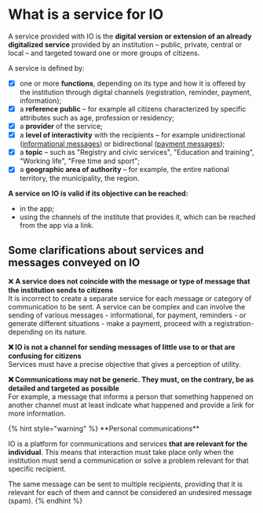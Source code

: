 # What is a service for IO

A service provided with IO is the **digital version** **or extension of an already digitalized service** provided by an institution – public, private, central or local – and targeted toward one or more groups of citizens.

A service is defined by:

* [x] one or more **functions**, depending on its type and how it is offered by the institution through digital channels (registration, reminder, payment, information);
* [x] a **reference public** – for example all citizens characterized by specific attributes such as age, profession or residency;
* [x] a **provider** of the service;
* [x] a **level of interactivity** with the recipients – for example unidirectional ([informational messages](https://github.com/pagopa/devportal-docs/blob/docs/from-gitbook/docs/MU2KpdcNBNLyeD4kR4n2/che-cosa-puo-fare-un-servizio-su-io/inviare-messaggi/messaggi-informativi.md)) or bidirectional ([payment messages](https://github.com/pagopa/devportal-docs/blob/docs/from-gitbook/docs/MU2KpdcNBNLyeD4kR4n2/che-cosa-puo-fare-un-servizio-su-io/inviare-messaggi/messaggi-che-veicolano-un-pagamento/README.md));
* [x] a **topic** – such as "Registry and civic services", "Education and training", "Working life", "Free time and sport";
* [x] a **geographic area of authority** – for example, the entire national territory, the municipality, the region.

**A service on IO is valid if its objective can be reached:**

* in the app;
* using the channels of the institute that provides it, which can be reached from the app via a link.

## Some clarifications about services and messages conveyed on IO

❌ **A service does not coincide with the message or type of message that the institution sends to citizens**\
It is incorrect to create a separate service for each message or category of communication to be sent. A service can be complex and can involve the sending of various messages - informational, for payment, reminders - or generate different situations - make a payment, proceed with a registration- depending on its nature.

**❌ IO is not a channel for sending messages of little use to or that are confusing for citizens**\
Services must have a precise objective that gives a perception of utility.

**❌ Communications may not be generic. They must, on the contrary, be as detailed and targeted as possible**\
For example, a message that informs a person that something happened on another channel must at least indicate what happened and provide a link for more information.

{% hint style="warning" %}
\*\*Personal communications\*\*

IO is a platform for communications and services **that are relevant for the individual**. This means that interaction must take place only when the institution must send a communication or solve a problem relevant for that specific recipient.

The same message can be sent to multiple recipients, providing that it is relevant for each of them and cannot be considered an undesired message (spam).
{% endhint %}
